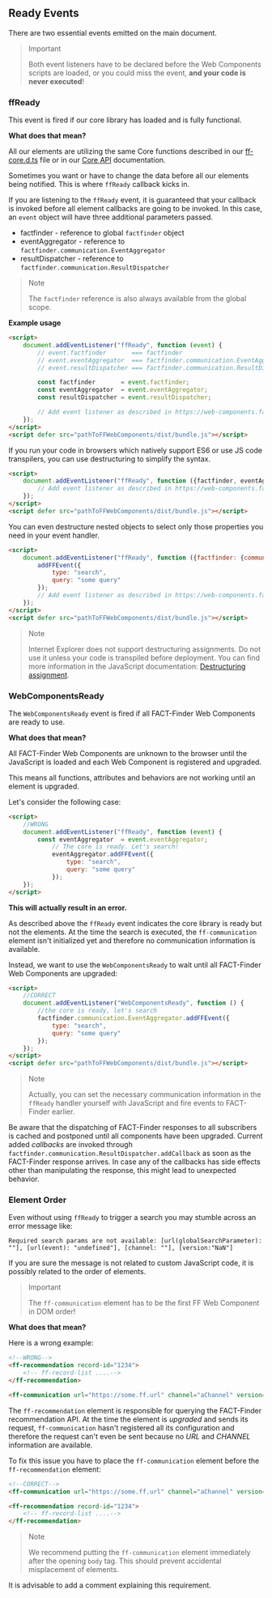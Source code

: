 ## Ready Events

There are two essential events emitted on the main document.

> Important
>
> Both event listeners have to be declared before the Web Components scripts are loaded, or you could miss the event, **and your code is never executed**!

### ffReady
This event is fired if our core library has loaded and is fully functional.

**What does that mean?**

All our elements are utilizing the same Core functions described in our [ff-core.d.ts](https://github.com/FACT-Finder-Web-Components/ff-web-components/blob/master/dist/ff-core.d.ts) file or in our [Core API](/api/4.x/core-result-dispatcher) documentation.

Sometimes you want or have to change the data before all our elements being notified. This is where `ffReady` callback kicks in.

If you are listening to the `ffReady` event, it is guaranteed that your callback is invoked before all element callbacks are going to be invoked.
In this case, an `event` object will have three additional parameters passed.
* factfinder - reference to global `factfinder` object
* eventAggregator - reference to `factfinder.communication.EventAggregator`
* resultDispatcher - reference to `factfinder.communication.ResultDispatcher`

> Note
>
> The `factfinder` reference is also always available from the global scope.

**Example usage**
```html
<script>
    document.addEventListener("ffReady", function (event) {
        // event.factfinder       === factfinder
        // event.eventAggregator  === factfinder.communication.EventAggregator
        // event.resultDispatcher === factfinder.communication.ResultDispatcher

        const factfinder       = event.factfinder;
        const eventAggregator  = event.eventAggregator;
        const resultDispatcher = event.resultDispatcher;

        // Add event listener as described in https://web-components.fact-finder.de/api/core-result-dispatcher
    });
</script>
<script defer src="pathToFFWebComponents/dist/bundle.js"></script>
```

If you run your code in browsers which natively support ES6 or use JS code transpilers, you can use destructuring to simplify the syntax.
```html
<script>
    document.addEventListener("ffReady", function ({factfinder, eventAggregator, resultDispatcher}) {
        // Add event listener as described in https://web-components.fact-finder.de/api/core-result-dispatcher
    });
</script>
<script defer src="pathToFFWebComponents/dist/bundle.js"></script>
```
You can even destructure nested objects to select only those properties you need in your event handler.
```html
<script>
    document.addEventListener("ffReady", function ({factfinder: {communication: {EventAggregator: {addFFEvent}}}}) {
        addFFEvent({
            type: "search",
            query: "some query"
        });
        // Add event listener as described in https://web-components.fact-finder.de/api/core-result-dispatcher
    });
</script>
<script defer src="pathToFFWebComponents/dist/bundle.js"></script>
```

> Note
>
> Internet Explorer does not support destructuring assignments.
> Do not use it unless your code is transpiled before deployment.
> You can find more information in the JavaScript documentation: [Destructuring assignment](https://developer.mozilla.org/docs/Web/JavaScript/Reference/Operators/Destructuring_assignment).

### WebComponentsReady

The `WebComponentsReady` event is fired if all FACT-Finder Web Components are ready to use.

**What does that mean?**

All FACT-Finder Web Components are unknown to the browser until the JavaScript is loaded and each Web Component is registered and upgraded.

This means all functions, attributes and behaviors are not working until an element is upgraded.

Let's consider the following case:
```html
<script>
    //WRONG
    document.addEventListener("ffReady", function (event) {
        const eventAggregator  = event.eventAggregator;
            // The core is ready. Let's search!
            eventAggregator.addFFEvent({
                type: "search",
                query: "some query"
            });
    });
</script>
```

**This will actually result in an error.**

As described above the `ffReady` event indicates the core library is ready but not the elements.
At the time the search is executed, the `ff-communication` element isn't initialized yet and therefore no communication information is available.

Instead, we want to use the `WebComponentsReady` to wait until all FACT-Finder Web Components are upgraded:
```html
<script>
    //CORRECT
    document.addEventListener("WebComponentsReady", function () {
        //the core is ready, let's search
        factfinder.communication.EventAggregator.addFFEvent({
            type: "search",
            query: "some query"
        });
    });
</script>
<script defer src="pathToFFWebComponents/dist/bundle.js"></script>
```

> Note
>
> Actually, you can set the necessary communication information in the `ffReady` handler yourself with JavaScript and fire events to FACT-Finder earlier.

Be aware that the dispatching of FACT-Finder responses to all subscribers is cached and postponed until all components have been upgraded.
Current added _callbacks_ are invoked through `factfinder.communication.ResultDispatcher.addCallback` as soon as the FACT-Finder response arrives.
In case any of the callbacks has side effects other than manipulating the response, this might lead to unexpected behavior.


### Element Order
Even without using `ffReady` to trigger a search you may stumble across an error message like:

`Required search params are not available: [url(globalSearchParameter): ""], [url(event): "undefined"], [channel: ""], [version:"NaN"]`

If you are sure the message is not related to custom JavaScript code, it is possibly related to the order of elements.

> Important
>
> The `ff-communication` element has to be the first FF Web Component in DOM order!

**What does that mean?**

Here is a wrong example:

```html
<!--WRONG-->
<ff-recommendation record-id="1234">
    <!-- ff-record-list ....-->
</ff-recommendation>

<ff-communication url="https://some.ff.url" channel="aChannel" version="ng" api="v5"></ff-communication>
```

The `ff-recommendation` element is responsible for querying the FACT-Finder recommendation API.
At the time the element is _upgraded_ and sends its request, `ff-communication` hasn't registered all its configuration and therefore the request can't even be sent because no _URL_ and _CHANNEL_ information are available.

To fix this issue you have to place the `ff-communication` element before the `ff-recommendation` element:
```html
<!--CORRECT-->
<ff-communication url="https://some.ff.url" channel="aChannel" version="ng" api="v5"></ff-communication>

<ff-recommendation record-id="1234">
    <!-- ff-record-list ....-->
</ff-recommendation>
```

> Note
>
> We recommend putting the `ff-communication` element immediately after the opening `body` tag.
> This should prevent accidental misplacement of elements.

It is advisable to add a comment explaining this requirement.
